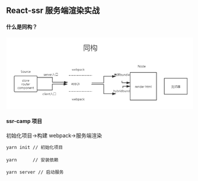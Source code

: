 ## React-ssr 服务端渲染实战

#### 什么是同构？

![同构](./static/images/ssr.png)

#### ssr-camp 项目

初始化项目->构建 webpack->服务端渲染

```bash
yarn init // 初始化项目

yarn      // 安装依赖

yarn server // 启动服务
```
